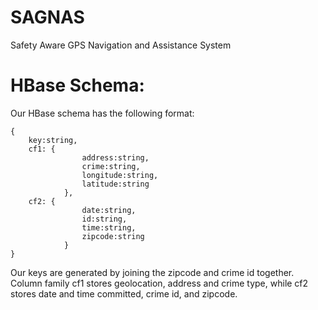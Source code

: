 SAGNAS
======

Safety Aware GPS Navigation and Assistance System


HBase Schema:
======
Our HBase schema has the following format: 
```
{ 
	key:string, 
	cf1: {
				address:string,
				crime:string,
				longitude:string,
				latitude:string				
			}, 
	cf2: {
				date:string,
				id:string,
				time:string,
				zipcode:string
			} 
}
```
Our keys are generated by joining the zipcode and crime id together. Column family cf1 stores geolocation, address and crime type, while cf2 stores date and time committed, crime id, and zipcode.
